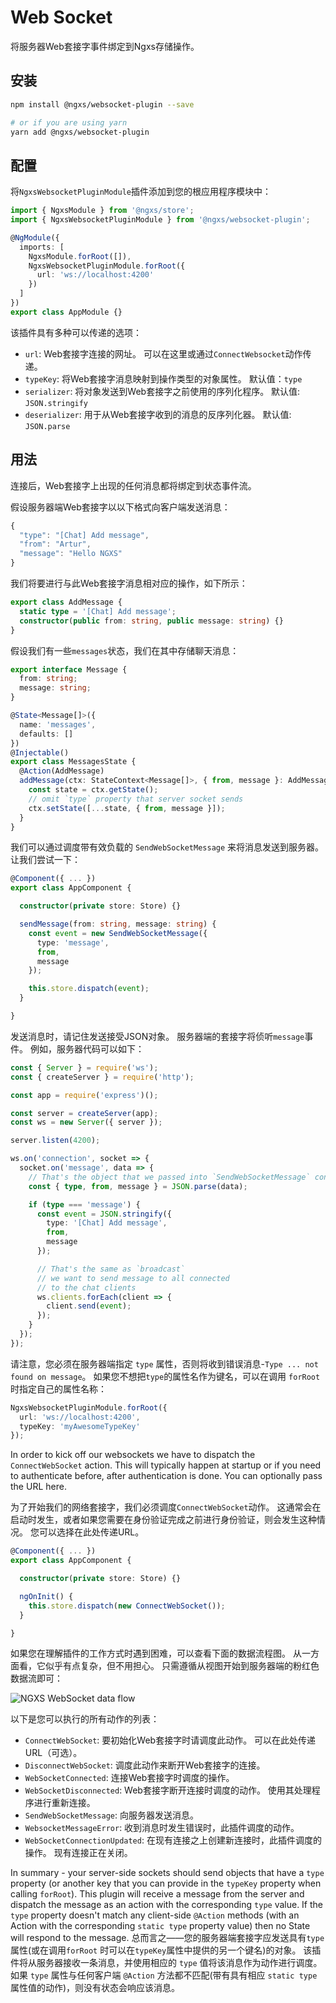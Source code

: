 # Web Socket

将服务器Web套接字事件绑定到Ngxs存储操作。

## 安装

```bash
npm install @ngxs/websocket-plugin --save

# or if you are using yarn
yarn add @ngxs/websocket-plugin
```

## 配置

将`NgxsWebsocketPluginModule`插件添加到您的根应用程序模块中：

```typescript
import { NgxsModule } from '@ngxs/store';
import { NgxsWebsocketPluginModule } from '@ngxs/websocket-plugin';

@NgModule({
  imports: [
    NgxsModule.forRoot([]),
    NgxsWebsocketPluginModule.forRoot({
      url: 'ws://localhost:4200'
    })
  ]
})
export class AppModule {}
```

该插件具有多种可以传递的选项：

* `url`: Web套接字连接的网址。 可以在这里或通过`ConnectWebsocket`动作传递。
* `typeKey`: 将Web套接字消息映射到操作类型的对象属性。 默认值：`type`
* `serializer`: 将对象发送到Web套接字之前使用的序列化程序。 默认值: `JSON.stringify`
* `deserializer`: 用于从Web套接字收到的消息的反序列化器。 默认值: `JSON.parse`

## 用法

连接后，Web套接字上出现的任何消息都将绑定到状态事件流。

假设服务器端Web套接字以以下格式向客户端发送消息：

```javascript
{
  "type": "[Chat] Add message",
  "from": "Artur",
  "message": "Hello NGXS"
}
```

我们将要进行与此Web套接字消息相对应的操作，如下所示：

```typescript
export class AddMessage {
  static type = '[Chat] Add message';
  constructor(public from: string, public message: string) {}
}
```

假设我们有一些`messages`状态，我们在其中存储聊天消息：

```typescript
export interface Message {
  from: string;
  message: string;
}

@State<Message[]>({
  name: 'messages',
  defaults: []
})
@Injectable()
export class MessagesState {
  @Action(AddMessage)
  addMessage(ctx: StateContext<Message[]>, { from, message }: AddMessage) {
    const state = ctx.getState();
    // omit `type` property that server socket sends
    ctx.setState([...state, { from, message }]);
  }
}
```

我们可以通过调度带有效负载的 `SendWebSocketMessage` 来将消息发送到服务器。 让我们尝试一下：

```typescript
@Component({ ... })
export class AppComponent {

  constructor(private store: Store) {}

  sendMessage(from: string, message: string) {
    const event = new SendWebSocketMessage({
      type: 'message',
      from,
      message
    });

    this.store.dispatch(event);
  }

}
```

发送消息时，请记住发送接受JSON对象。 服务器端的套接字将侦听`message`事件。 例如，服务器代码可以如下：

```typescript
const { Server } = require('ws');
const { createServer } = require('http');

const app = require('express')();

const server = createServer(app);
const ws = new Server({ server });

server.listen(4200);

ws.on('connection', socket => {
  socket.on('message', data => {
    // That's the object that we passed into `SendWebSocketMessage` constructor
    const { type, from, message } = JSON.parse(data);

    if (type === 'message') {
      const event = JSON.stringify({
        type: '[Chat] Add message',
        from,
        message
      });

      // That's the same as `broadcast`
      // we want to send message to all connected
      // to the chat clients
      ws.clients.forEach(client => {
        client.send(event);
      });
    }
  });
});
```

请注意，您必须在服务器端指定 `type` 属性，否则将收到错误消息-`Type ... not found on message`。 如果您不想把`type`的属性名作为键名，可以在调用 `forRoot` 时指定自己的属性名称：

```typescript
NgxsWebsocketPluginModule.forRoot({
  url: 'ws://localhost:4200',
  typeKey: 'myAwesomeTypeKey'
});
```

In order to kick off our websockets we have to dispatch the `ConnectWebSocket` action. This will typically happen at startup or if you need to authenticate before, after authentication is done. You can optionally pass the URL here.

为了开始我们的网络套接字，我们必须调度`ConnectWebSocket`动作。 这通常会在启动时发生，或者如果您需要在身份验证完成之前进行身份验证，则会发生这种情况。 您可以选择在此处传递URL。

```typescript
@Component({ ... })
export class AppComponent {

  constructor(private store: Store) {}

  ngOnInit() {
    this.store.dispatch(new ConnectWebSocket());
  }

}
```

如果您在理解插件的工作方式时遇到困难，可以查看下面的数据流程图。 从一方面看，它似乎有点复杂，但不用担心。 只需遵循从视图开始到服务器端的粉红色数据流即可：

![NGXS WebSocket data flow](../.gitbook/assets/ngxs-socket-dfd.png)


以下是您可以执行的所有动作的列表：

* `ConnectWebSocket`: 要初始化Web套接字时请调度此动作。 可以在此处传递URL（可选）。
* `DisconnectWebSocket`: 调度此动作来断开Web套接字的连接。
* `WebSocketConnected`: 连接Web套接字时调度的操作。
* `WebSocketDisconnected`: Web套接字断开连接时调度的动作。 使用其处理程序进行重新连接。
* `SendWebSocketMessage`: 向服务器发送消息。
* `WebsocketMessageError`: 收到消息时发生错误时，此插件调度的动作。
* `WebSocketConnectionUpdated`: 在现有连接之上创建新连接时，此插件调度的操作。 现有连接正在关闭。

In summary - your server-side sockets should send objects that have a `type` property \(or another key that you can provide in the `typeKey` property when calling `forRoot`\). This plugin will receive a message from the server and dispatch the message as an action with the corresponding `type` value. If the `type` property doesn't match any client-side `@Action` methods \(with an Action with the corresponding `static type` property value\) then no State will respond to the message.
总而言之——您的服务器端套接字应发送具有`type`属性\(或在调用`forRoot` 时可以在`typeKey`属性中提供的另一个键名\)的对象。  该插件将从服务器接收一条消息，并使用相应的 `type` 值将该消息作为动作进行调度。如果 `type` 属性与任何客户端 `@Action` 方法都不匹配\(带有具有相应 `static type` 属性值的动作\)，则没有状态会响应该消息。

